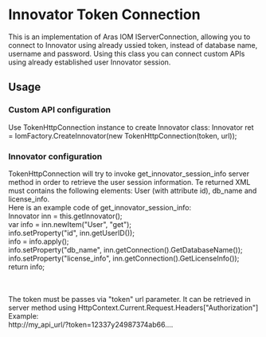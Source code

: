 # Innovator Token Connection

This is an implementation of Aras IOM IServerConnection, allowing you to connect to Innovator using already ussied token, instead of database name, username and password.
Using this class you can connect custom APIs using already established user Innovator session.

## Usage
### Custom API configuration
Use TokenHttpConnection instance to create Innovator class:
Innovator ret = IomFactory.CreateInnovator(new TokenHttpConnection(token, url));

### Innovator configuration
TokenHttpConnection will try to invoke get_innovator_session_info server method in order to retrieve the user session information. Te returned XML must contains the following elements: User (with attribute id), db_name and license_info.
<br/>
Here is an example code of get_innovator_session_info:<br/>
Innovator inn = this.getInnovator();<br/>
var info = inn.newItem("User", "get");<br/>
info.setProperty("id", inn.getUserID());<br/>
info = info.apply();<br/>
info.setProperty("db_name", inn.getConnection().GetDatabaseName());<br/>
info.setProperty("license_info", inn.getConnection().GetLicenseInfo());<br/>
return info;<br/>
<br/><br/>


The token must be passes via "token" url parameter. It can be retrieved in server method using HttpContext.Current.Request.Headers["Authorization"]
Example:<br/>
http://my_api_url/?token=12337y24987374ab66....
